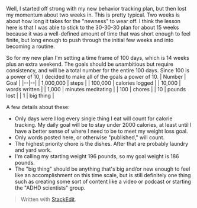 Well, I started off strong with my new behavior tracking plan, but then lost my momentum about two weeks in. This is pretty typical. Two weeks is about how long it takes for the "newness" to wear off. I think the lesson here is that I was able to stick to the 30-30-30 plan for about 15 weeks because it was a well-defined amount of time that was short enough to feel finite, but long enough to push through the initial few weeks and into becoming a routine. 

So for my new plan I'm setting a time frame of 100 days, which is 14 weeks plus an extra weekend. The goals should be *un*ambitious but require consistency, and will be a total number for the entire 100 days. Since 100 is a power of 10, I decided to make all of the goals a power of 10. 
| Number | Goal | 
|--|--|
| 1,000,000 | steps |
| 100,000 | calories logged |
| 10,000 | words written |
| 1,000 | minutes meditating |
| 100 | chores |
| 10 | pounds lost |
| 1 | big thing |

A few details about these:
- Only days were I log every single thing I eat will count for calorie tracking. My daily goal will be to stay under 2000 calories, at least until I have a better sense of where I need to be to meet my weight loss goal.
- Only words posted here, or otherwise "published," will count.
- The highest priority chore is the dishes. After that are probably laundry and yard work.
- I'm calling my starting weight 196 pounds, so my goal weight is 186 pounds.
- The "big thing" should be anything that's big and/or new enough to feel like an accomplishment on this time scale, but is still definitely one thing such as creating some sort of content like a video or podcast or starting the "ADHD scientists" group.


> Written with [StackEdit](https://stackedit.io/).
<!--stackedit_data:
eyJoaXN0b3J5IjpbMTMyOTQzMjQ4NywtMTYyNjYxODM2OCwxNj
Y4MDIwODk4LDIwODc3OTE1MjMsNzMzNzIxNTQ1LC0xMjQ1NzAw
NTg0LDEyNTc1NTEwOTgsMTI1ODk1ODQxMCwtMTMwMzExMTI0NF
19
-->